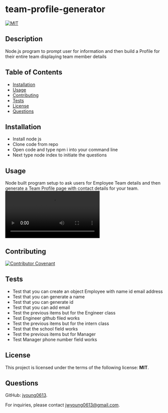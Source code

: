 # team-profile-generator

  [![MIT](https://img.shields.io/badge/License-MIT-blue.svg)](https://opensource.org/licenses/MIT)

  ## Description
  Node.js program to prompt user for information and then build a Profile for their entire team displaying team member details

  ## Table of Contents
  - [Installation](#Installation)
  - [Usage](#Usage)
  - [Contributing](#Contributing)
  - [Tests](#Tests)
  - [License](#License)
  - [Questions](#Questions)

  ## Installation
  * Install node js 
  * Clone code from repo 
  * Open code and type npm i into your command line 
  * Next type node index to initiate the questions

  ## Usage
  Node built program setup to ask users for Employee Team details and then generate a Team Profile page with contact details for your team.
  ![alt text](/Images/My-Team-Profile-Demo.mp4)
  

  ## Contributing
  [![Contributor Covenant](https://img.shields.io/badge/Contributor%20Covenant-2.1-4baaaa.svg)](code_of_conduct.md)

  ## Tests
  * Test that you can create an object Employee with name id email address
  * Test that you can generate a name
  * Test that you can generate id
  * Test that you can add email
  * Test the previous items but for the Engineer class
  * Test Engineer github filed works
  * Test the previous items but for the intern class
  * Test that the school field works
  * Test the previous items but for Manager
  * Test Manager phone number field works

  ## License
  This project is licensed under the terms of the following license: **MIT**.

  ## Questions
  GitHub: [jyoung0613](https://github.com/jyoung0613).  

  For inquiries, please contact jwyoung0613@gmail.com.
